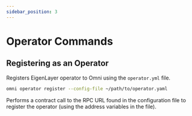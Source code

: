 ```yaml
---
sidebar_position: 3
---
```


# Operator Commands

## Registering as an Operator

Registers EigenLayer operator to Omni using the `operator.yml` file.

```bash
omni operator register --config-file ~/path/to/operator.yaml
```

Performs a contract call to the RPC URL found in the configuration file to register the operator (using the address variables in the file).
